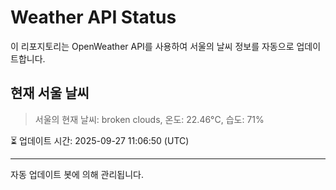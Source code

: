 
# Weather API Status

이 리포지토리는 OpenWeather API를 사용하여 서울의 날씨 정보를 자동으로 업데이트합니다.

## 현재 서울 날씨
> 서울의 현재 날씨: broken clouds, 온도: 22.46°C, 습도: 71%

⏳ 업데이트 시간: 2025-09-27 11:06:50 (UTC)

---
자동 업데이트 봇에 의해 관리됩니다.
